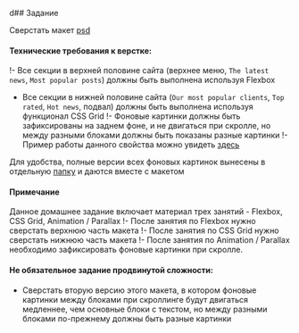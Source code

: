 d## Задание

Сверстать макет [psd](Design_Architecture.psd)

#### Технические требования к верстке:
!- Все секции в верхней половине сайта (верхнее меню, `The latest news`, `Most popular posts`) должны быть выполнена используя Flexbox
- Все секции в нижней половине сайта (`Our most popular clients`, `Top rated`, `Hot news`, подвал) должны быть выполнена используя функционал CSS Grid
!- Фоновые картинки должны быть зафиксированы на заднем фоне, и не двигаться при скролле, но между разными блоками должны быть показаны разные картинки
!- Пример работы данного свойства можно увидеть [здесь](./Preview.gif)

Для удобства, полные версии всех фоновых картинок вынесены в отдельную [папку](img) и даются вместе с макетом 

#### Примечание
Данное домашнее задание включает материал трех занятий - Flexbox, CSS Grid, Animation / Parallax
 !- После занятия по Flexbox нужно сверстать верхнюю часть макета
 !- После занятия по CSS Grid нужно сверстать нижнюю часть макета
 !- После занятия по Animation / Parallax необходимо зафиксировать фоновые картинки при скролле.

#### Не обязательное задание продвинутой сложности:
- Сверстать вторую версию этого макета, в котором фоновые картинки между блоками при скроллинге будут двигаться медленнее, чем основные блоки с текстом, но между разными блоками по-прежнему должны быть разные картинки